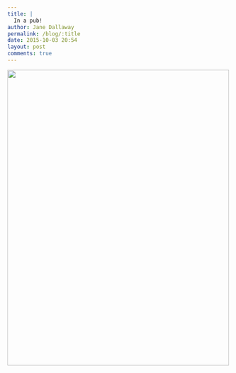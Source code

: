 ```yaml
---
title: |
  In a pub!
author: Jane Dallaway
permalink: /blog/:title
date: 2015-10-03 20:54
layout: post
comments: true
---
```


<div><a href="http://static.skitters.dallaway.com/tp_IMG_3826.JPG"><img src="http://static.skitters.dallaway.com/tp_thumb_IMG_3826.JPG" width="500" height="667"/></a></div>



  




      

